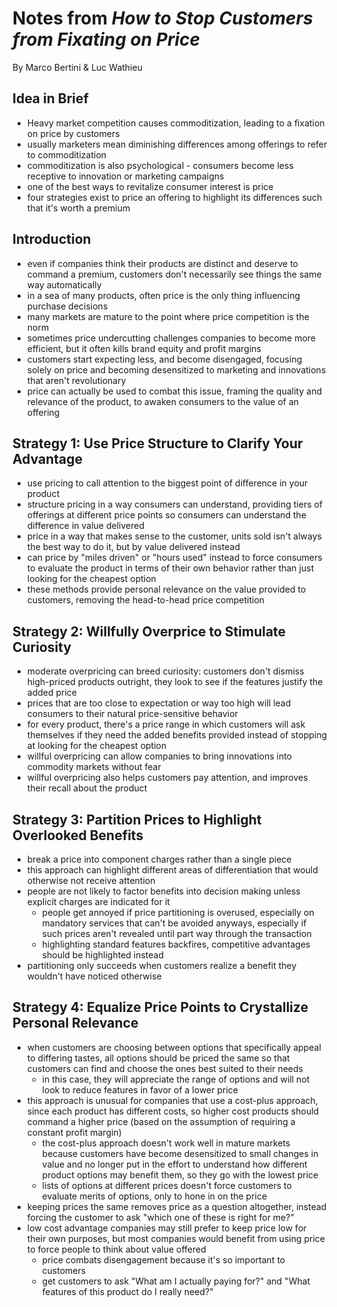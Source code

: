 # Notes from *How to Stop Customers from Fixating on Price* #
By Marco Bertini & Luc Wathieu

## Idea in Brief ##
- Heavy market competition causes commoditization, leading to a fixation on price by customers
- usually marketers mean diminishing differences among offerings to refer to commoditization
- commoditization is also psychological - consumers become less receptive to innovation or marketing
campaigns
- one of the best ways to revitalize consumer interest is price
- four strategies exist to price an offering to highlight its differences such that it's worth a premium

## Introduction ##
- even if companies think their products are distinct and deserve to command a premium, customers don't 
necessarily see things the same way automatically
- in a sea of many products, often price is the only thing influencing purchase decisions
- many markets are mature to the point where price competition is the norm
- sometimes price undercutting challenges companies to become more efficient, but it often kills brand equity
and profit margins
- customers start expecting less, and become disengaged, focusing solely on price and becoming desensitized to
marketing and innovations that aren't revolutionary
- price can actually be used to combat this issue, framing the quality and relevance of the product, to awaken
consumers to the value of an offering

## Strategy 1: Use Price Structure to Clarify Your Advantage ##
- use pricing to call attention to the biggest point of difference in your product
- structure pricing in a way consumers can understand, providing tiers of offerings at different price points
so consumers can understand the difference in value delivered
- price in a way that makes sense to the customer, units sold isn't always the best way to do it, but by
value delivered instead
- can price by "miles driven" or "hours used" instead to force consumers to evaluate the product in terms
of their own behavior rather than just looking for the cheapest option
- these methods provide personal relevance on the value provided to customers, removing the head-to-head
price competition

## Strategy 2: Willfully Overprice to Stimulate Curiosity ##
- moderate overpricing can breed curiosity: customers don't dismiss high-priced products outright, they
look to see if the features justify the added price
- prices that are too close to expectation or way too high will lead consumers to their natural price-sensitive
behavior
- for every product, there's a price range in which customers will ask themselves if they need the added 
benefits provided instead of stopping at looking for the cheapest option
- willful overpricing can allow companies to bring innovations into commodity markets without fear
- willful overpricing also helps customers pay attention, and improves their recall about the product

## Strategy 3: Partition Prices to Highlight Overlooked Benefits ##
- break a price into component charges rather than a single piece
- this approach can highlight different areas of differentiation that would otherwise not receive
attention
- people are not likely to factor benefits into decision making unless explicit charges are indicated
for it
  - people get annoyed if price partitioning is overused, especially on mandatory services that can't
  be avoided anyways, especially if such prices aren't revealed until part way through the transaction
  - highlighting standard features backfires, competitive advantages should be highlighted instead
- partitioning only succeeds when customers realize a benefit they wouldn't have noticed otherwise

## Strategy 4: Equalize Price Points to Crystallize Personal Relevance ##
- when customers are choosing between options that specifically appeal to differing tastes, all options
should be priced the same so that customers can find and choose the ones best suited to their
needs
  - in this case, they will appreciate the range of options and will not look to reduce features in
  favor of a lower price
- this approach is unusual for companies that use a cost-plus approach, since each product has
different costs, so higher cost products should command a higher price (based on the assumption 
of requiring a constant profit margin)
  - the cost-plus approach doesn't work well in mature markets because customers have become desensitized
  to small changes in value and no longer put in the effort to understand how different product options
  may benefit them, so they go with the lowest price
  - lists of options at different prices doesn't force customers to evaluate merits of options, only to 
  hone in on the price
- keeping prices the same removes price as a question altogether, instead forcing the customer to ask "which 
one of these is right for me?"
- low cost advantage companies may still prefer to keep price low for their own purposes, but most companies
would benefit from using price to force people to think about value offered
  - price combats disengagement because it's so important to customers
  - get customers to ask "What am I actually paying for?" and "What features of this product do I really need?"